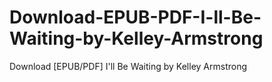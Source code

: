# Download-EPUB-PDF-I-ll-Be-Waiting-by-Kelley-Armstrong
Download [EPUB/PDF] I'll Be Waiting by Kelley Armstrong
